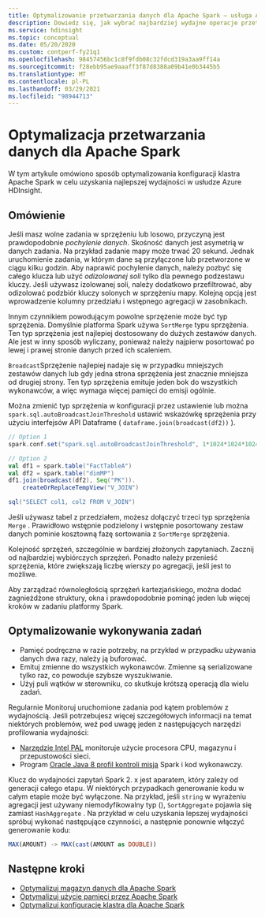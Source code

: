 ```yaml
---
title: Optymalizowanie przetwarzania danych dla Apache Spark — usługa Azure HDInsight
description: Dowiedz się, jak wybrać najbardziej wydajne operacje przetwarzania danych na Apache Spark za pomocą usługi Azure HDInsight.
ms.service: hdinsight
ms.topic: conceptual
ms.date: 05/20/2020
ms.custom: contperf-fy21q1
ms.openlocfilehash: 98457456bc1c8f9fdb08c32fdcd319a3aa9ff14a
ms.sourcegitcommit: f28ebb95ae9aaaff3f87d8388a09b41e0b3445b5
ms.translationtype: MT
ms.contentlocale: pl-PL
ms.lasthandoff: 03/29/2021
ms.locfileid: "98944713"
---
```

# <a name="data-processing-optimization-for-apache-spark"></a>Optymalizacja przetwarzania danych dla Apache Spark

W tym artykule omówiono sposób optymalizowania konfiguracji klastra Apache Spark w celu uzyskania najlepszej wydajności w usłudze Azure HDInsight.

## <a name="overview"></a>Omówienie

Jeśli masz wolne zadania w sprzężeniu lub losowo, przyczyną jest prawdopodobnie *pochylenie danych*. Skośność danych jest asymetrią w danych zadania. Na przykład zadanie mapy może trwać 20 sekund. Jednak uruchomienie zadania, w którym dane są przyłączone lub przetworzone w ciągu kilku godzin. Aby naprawić pochylenie danych, należy pozbyć się całego klucza lub użyć *odizolowanej soli* tylko dla pewnego podzestawu kluczy. Jeśli używasz izolowanej soli, należy dodatkowo przefiltrować, aby odizolować podzbiór kluczy solonych w sprzężeniu mapy. Kolejną opcją jest wprowadzenie kolumny przedziału i wstępnego agregacji w zasobnikach.

Innym czynnikiem powodującym powolne sprzężenie może być typ sprzężenia. Domyślnie platforma Spark używa `SortMerge` typu sprzężenia. Ten typ sprzężenia jest najlepiej dostosowany do dużych zestawów danych. Ale jest w inny sposób wyliczany, ponieważ należy najpierw posortować po lewej i prawej stronie danych przed ich scaleniem.

`Broadcast`Sprzężenie najlepiej nadaje się w przypadku mniejszych zestawów danych lub gdy jedna strona sprzężenia jest znacznie mniejsza od drugiej strony. Ten typ sprzężenia emituje jeden bok do wszystkich wykonawców, a więc wymaga więcej pamięci do emisji ogólnie.

Można zmienić typ sprzężenia w konfiguracji przez ustawienie lub można `spark.sql.autoBroadcastJoinThreshold` ustawić wskazówkę sprzężenia przy użyciu interfejsów API Dataframe ( `dataframe.join(broadcast(df2))` ).

```scala
// Option 1
spark.conf.set("spark.sql.autoBroadcastJoinThreshold", 1*1024*1024*1024)

// Option 2
val df1 = spark.table("FactTableA")
val df2 = spark.table("dimMP")
df1.join(broadcast(df2), Seq("PK")).
    createOrReplaceTempView("V_JOIN")

sql("SELECT col1, col2 FROM V_JOIN")
```

Jeśli używasz tabel z przedziałem, możesz dołączyć trzeci typ sprzężenia `Merge` . Prawidłowo wstępnie podzielony i wstępnie posortowany zestaw danych pominie kosztowną fazę sortowania z `SortMerge` sprzężenia.

Kolejność sprzężeń, szczególnie w bardziej złożonych zapytaniach. Zacznij od najbardziej wybiórczych sprzężeń. Ponadto należy przenieść sprzężenia, które zwiększają liczbę wierszy po agregacji, jeśli jest to możliwe.

Aby zarządzać równoległością sprzężeń kartezjańskiego, można dodać zagnieżdżone struktury, okna i prawdopodobnie pominąć jeden lub więcej kroków w zadaniu platformy Spark.

## <a name="optimize-job-execution"></a>Optymalizowanie wykonywania zadań

* Pamięć podręczna w razie potrzeby, na przykład w przypadku używania danych dwa razy, należy ją buforować.
* Emituj zmienne do wszystkich wykonawców. Zmienne są serializowane tylko raz, co powoduje szybsze wyszukiwanie.
* Użyj puli wątków w sterowniku, co skutkuje krótszą operacją dla wielu zadań.

Regularnie Monitoruj uruchomione zadania pod kątem problemów z wydajnością. Jeśli potrzebujesz więcej szczegółowych informacji na temat niektórych problemów, weź pod uwagę jeden z następujących narzędzi profilowania wydajności:

* [Narzędzie Intel PAL](https://github.com/intel-hadoop/PAT) monitoruje użycie procesora CPU, magazynu i przepustowości sieci.
* Program [Oracle Java 8 profil kontroli misja](https://www.oracle.com/technetwork/java/javaseproducts/mission-control/java-mission-control-1998576.html) Spark i kod wykonawczy.

Klucz do wydajności zapytań Spark 2. x jest aparatem, który zależy od generacji całego etapu. W niektórych przypadkach generowanie kodu w całym etapie może być wyłączone. Na przykład, jeśli `string` w wyrażeniu agregacji jest używany niemodyfikowalny typ (), `SortAggregate` pojawia się zamiast `HashAggregate` . Na przykład w celu uzyskania lepszej wydajności spróbuj wykonać następujące czynności, a następnie ponownie włączyć generowanie kodu:

```sql
MAX(AMOUNT) -> MAX(cast(AMOUNT as DOUBLE))
```

## <a name="next-steps"></a>Następne kroki

* [Optymalizuj magazyn danych dla Apache Spark](optimize-data-storage.md)
* [Optymalizuj użycie pamięci przez Apache Spark](optimize-memory-usage.md)
* [Optymalizuj konfigurację klastra dla Apache Spark](optimize-cluster-configuration.md)
